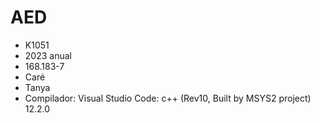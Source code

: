 # AED
+ K1051
+ 2023 anual
+ 168.183-7
+ Caré
+ Tanya
+ Compilador: Visual Studio Code: c++ (Rev10, Built by MSYS2 project) 12.2.0
